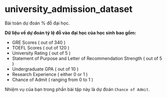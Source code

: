 # university_admission_dataset

Bài toán dự đoán % đỗ đại học.

**Dữ liệu về dự đoán tỷ lệ đỗ vào đại học của học sinh bao gồm:**

- GRE Scores ( out of 340 )
- TOEFL Scores ( out of 120 )
- University Rating ( out of 5 )
- Statement of Purpose and Letter of Recommendation Strength ( out of 5 )
- Undergraduate GPA ( out of 10 )
- Research Experience ( either 0 or 1 )
- Chance of Admit ( ranging from 0 to 1 )

Nhiệm vụ của bạn trong phần bài tập này là dự đoán `Chance of Admit`.
